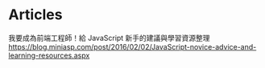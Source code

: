 # Articles
我要成為前端工程師！給 JavaScript 新手的建議與學習資源整理
https://blog.miniasp.com/post/2016/02/02/JavaScript-novice-advice-and-learning-resources.aspx

